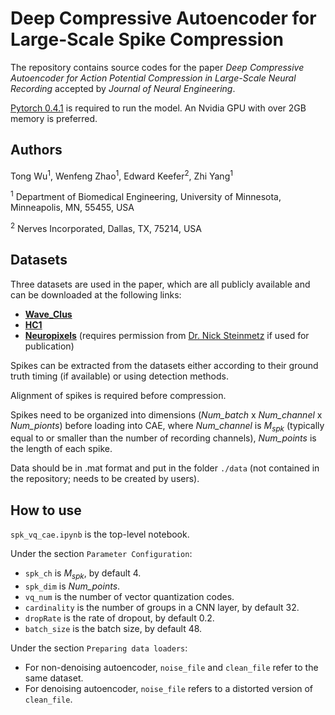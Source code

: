 # Deep Compressive Autoencoder for Large-Scale Spike Compression

The repository contains source codes for the paper *Deep Compressive Autoencoder for Action Potential Compression in Large-Scale Neural Recording* accepted by *Journal of Neural Engineering*.

[Pytorch 0.4.1](https://pytorch.org/) is required to run the model. An Nvidia GPU with over 2GB memory  is preferred.

## Authors
Tong Wu<sup>1</sup>, Wenfeng Zhao<sup>1</sup>, Edward Keefer<sup>2</sup>, Zhi Yang<sup>1</sup>

<sup>1</sup> Department of Biomedical Engineering, University of Minnesota, Minneapolis, MN, 55455, USA

<sup>2</sup> Nerves Incorporated, Dallas, TX, 75214, USA

## Datasets
Three datasets are used in the paper, which are all publicly available and can be downloaded at the following links:

- [**Wave_Clus**](https://github.com/csn-le/wave_clus)
- [**HC1**](http://crcns.org/data-sets/hc/hc-1/about)
- [**Neuropixels**](http://data.cortexlab.net/singlePhase3/) (requires permission from [Dr. Nick Steinmetz](http://www.nicksteinmetz.com/) if used for publication)

Spikes can be extracted from the datasets either according to their ground truth timing (if available) or using detection methods.

Alignment of spikes is required before compression.

Spikes need to be organized into dimensions (*Num_batch* x *Num_channel* x *Num_pionts*) before loading into CAE, where *Num_channel* is *M<sub>spk</sub>* (typically equal to or smaller than the number of recording channels), *Num_points* is the length of each spike.

Data should be in .mat format and put in the folder `./data` (not contained in the repository; needs to be created by users).

## How to use

`spk_vq_cae.ipynb` is the top-level notebook. 

Under the section `Parameter Configuration`:

- `spk_ch` is *M<sub>spk</sub>*, by default 4.
- `spk_dim` is *Num_points*.
- `vq_num` is the number of vector quantization codes.
- `cardinality` is the number of groups in a CNN layer, by default 32.
- `dropRate` is the rate of dropout, by default 0.2.
- `batch_size` is the batch size, by default 48.

Under the section `Preparing data loaders`:

- For non-denoising autoencoder, `noise_file` and `clean_file` refer to the same dataset.
- For denoising autoencoder, `noise_file` refers to a distorted version of `clean_file`.


